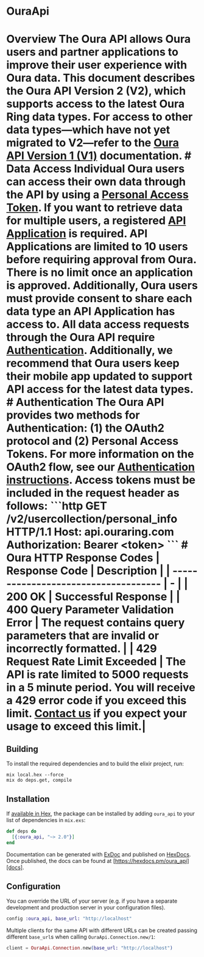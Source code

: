 # OuraApi

# Overview   The Oura API allows Oura users and partner applications to improve their user experience with Oura data.  This document describes the Oura API Version 2 (V2), which supports access to the latest Oura Ring data types.  For access to other data types—which have not yet migrated to V2—refer to the [Oura API Version 1 (V1)](https://cloud.ouraring.com/docs/) documentation.  # Data Access  Individual Oura users can access their own data through the API by using a [Personal Access Token](https://cloud.ouraring.com/personal-access-tokens).  If you want to retrieve data for multiple users, a registered [API Application](https://cloud.ouraring.com/oauth/applications) is required.  API Applications are limited to **10** users before requiring approval from Oura. There is no limit once an application is approved.  Additionally, Oura users **must provide consent** to share each data type an API Application has access to.  All data access requests through the Oura API require [Authentication](https://cloud.ouraring.com/docs/authentication).  Additionally, we recommend that Oura users keep their mobile app updated to support API access for the latest data types.  # Authentication  The Oura API provides two methods for Authentication: (1) the OAuth2 protocol and (2) Personal Access Tokens. For more information on the OAuth2 flow, see our [Authentication instructions](https://cloud.ouraring.com/docs/authentication).  Access tokens must be included in the request header as follows: &#x60;&#x60;&#x60;http GET /v2/usercollection/personal_info HTTP/1.1 Host: api.ouraring.com Authorization: Bearer &lt;token&gt; &#x60;&#x60;&#x60;  # Oura HTTP Response Codes  | Response Code                        | Description | | ------------------------------------ | - | | 200 OK                               | Successful Response         | | 400 Query Parameter Validation Error | The request contains query parameters that are invalid or incorrectly formatted. | | 429 Request Rate Limit Exceeded        | The API is rate limited to 5000 requests in a 5 minute period. You will receive a 429 error code if you exceed this limit. [Contact us](mailto:api-support@ouraring.com) if you expect your usage to exceed this limit.| 

## Building

To install the required dependencies and to build the elixir project, run:

```console
mix local.hex --force
mix do deps.get, compile
```

## Installation

If [available in Hex][], the package can be installed by adding `oura_api` to
your list of dependencies in `mix.exs`:

```elixir
def deps do
  [{:oura_api, "~> 2.0"}]
end
```

Documentation can be generated with [ExDoc][] and published on [HexDocs][]. Once published, the docs can be found at
[https://hexdocs.pm/oura_api][docs].

## Configuration

You can override the URL of your server (e.g. if you have a separate development and production server in your
configuration files).

```elixir
config :oura_api, base_url: "http://localhost"
```

Multiple clients for the same API with different URLs can be created passing different `base_url`s when calling
`OuraApi.Connection.new/1`:

```elixir
client = OuraApi.Connection.new(base_url: "http://localhost")
```

[exdoc]: https://github.com/elixir-lang/ex_doc
[hexdocs]: https://hexdocs.pm
[available in hex]: https://hex.pm/docs/publish
[docs]: https://hexdocs.pm/oura_api
